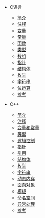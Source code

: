 * C语言
    * [简介](c/intro.md)
    * [注释](c/comment.md)
    * [变量](c/var.md)
    * [常量](c/const.md)
    * [函数](c/func.md)
    * [类型](c/type.md)
    * [数组](c/array.md)
    * [指针](c/pointer.md)
    * [结构体](c/struct.md)
    * [枚举](c/enum.md)
    * [字符串](c/string.md)
    * [位运算](c/bit_operation.md)
    * [参考](c/reference.md)
    
* C++
    * [简介]()
    * [注释]()
    * [变量和常量]()
    * [类型]()
    * [逻辑控制]()
    * [指针]()
    * [引用]()
    * [结构体]()
    * [枚举]()
    * [字符串]()
    * [动态内存]()
    * [面向对象]()
    * [模板]()
    * [命名空间]()
    * [异常处理]()
    * [参考]()